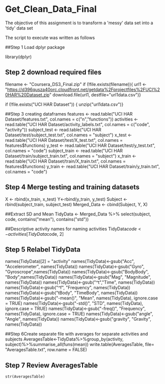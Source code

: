 # Get_Clean_Data_Final
The objective of this assignment is to transform a 'messy' data set into a 'tidy' data set

The script to execute was written as follows

##Step 1 Load dplyr package

library(dplyr)

## Step 2 download required files

filename <- "Coursera_DS3_Final.zip"
if (!file.exists(filename)){
  url1 <- "https://d396qusza40orc.cloudfront.net/getdata%2Fprojectfiles%2FUCI%20HAR%20Dataset.zip"
  download.file(url1, destfile="url1data.csv")}

if (!file.exists("UCI HAR Dataset")) { 
  unzip("url1data.csv")}

##Step 3 creating dataframes
features <- read.table("UCI HAR Dataset/features.txt", col.names = c("n","functions"))
activities <- read.table("UCI HAR Dataset/activity_labels.txt", col.names = c("code", "activity"))
subject_test <- read.table("UCI HAR Dataset/test/subject_test.txt", col.names = "subject")
x_test <- read.table("UCI HAR Dataset/test/X_test.txt", col.names = features$functions)
y_test <- read.table("UCI HAR Dataset/test/y_test.txt", col.names = "code")
subject_train <- read.table("UCI HAR Dataset/train/subject_train.txt", col.names = "subject")
x_train <- read.table("UCI HAR Dataset/train/X_train.txt", col.names = features$functions)
y_train <- read.table("UCI HAR Dataset/train/y_train.txt", col.names = "code")

## Step 4 Merge testing and training datasets

X <- rbind(x_train, x_test)
Y<-rbind(y_train, y_test)
Subject <- rbind(subject_train, subject_test)
Merged_Data <- cbind(Subject, Y, X)

##Extract SD and Mean
TidyData <- Merged_Data %>% select(subject, code, contains("mean"), contains("std"))

##Descriptive activity names for naming activities
TidyData$code <- activities[TidyData$code, 2]

## Step 5 Relabel TidyData

names(TidyData)[2] = "activity"
names(TidyData)<-gsub("Acc", "Accelerometer", names(TidyData))
names(TidyData)<-gsub("Gyro", "Gyroscrope",names(TidyData))
names(TidyData)<-gsub("BodyBody", "Body",names(TidyData))
names(TidyData)<-gsub("Mag", "Magnitude", names(TidyData))
names(TidyData)<-gsub("^t","Time", names(TidyData))
names(TidyData)<-gsub("^f", "Frequency", names(TidyData))
names(TidyData)<-gsub("tBody", "TimeBody", names(TidyData))
names(TidyData)<-gsub("-mean()", "Mean", names(TidyData), ignore.case = TRUE)
names(TidyData)<-gsub("-std()", "STD", names(TidyData), ignore.case = TRUE)
names(TidyData)<-gsub("-freq()", "Frequency", names(TidyData), ignore.case = TRUE)
names(TidyData)<-gsub("angle", "Angle", names(TidyData))
names(TidyData)<-gsub("gravity", "Gravity", names(TidyData))

##Step 6Create separate file with averages for separate activities and subjects
AveragesTable<-TidyData%>%group_by(activity, subject)%>%summarise_all(funs(mean))
    write.table(AveragesTable, file= "AveragesTable.txt", row.name = FALSE)

## Step 7 Review AveragesTable

    str(AveragesTable)

